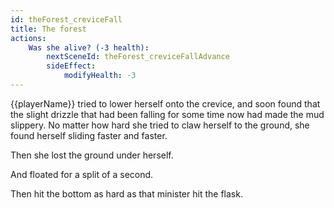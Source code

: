 ```yaml
---
id: theForest_creviceFall
title: The forest
actions:
    Was she alive? (-3 health):
        nextSceneId: theForest_creviceFallAdvance
        sideEffect:
            modifyHealth: -3
---
```


{{playerName}} tried to lower herself onto the crevice, and soon found that the slight drizzle that had been falling for some time now had made the mud slippery. No matter how hard she tried to claw herself to the ground, she found herself sliding faster and faster.

Then she lost the ground under herself.

And floated for a split of a second.

Then hit the bottom as hard as that minister hit the flask.
